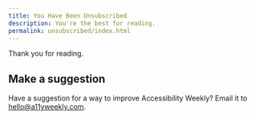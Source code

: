 ```yaml
---
title: You Have Been Unsubscribed
description: You're the best for reading.
permalink: unsubscribed/index.html
---
```


Thank you for reading.

## Make a suggestion

Have a suggestion for a way to improve Accessibility Weekly? Email it to <hello@a11yweekly.com>.